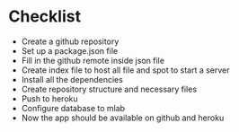 # Checklist

* Create a github repository
* Set up  a package.json file
* Fill in the github remote inside json file
* Create index file to host all file and spot to start a server
* Install all the dependencies
* Create repository structure and necessary files
* Push to heroku
* Configure database to mlab
* Now the app should be available on github and heroku
